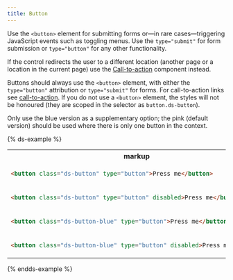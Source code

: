 ```yaml
---
title: Button
---
```


Use the `<button>` element for submitting forms or—in rare cases—triggering JavaScript events such as toggling menus. Use the `type="submit"` for form submission or `type="button"` for any other functionality.

If the control redirects the user to a different location (another page or a location in the current page) use the [Call-to-action]({{side.basedir}}/components/call-to-action) component instead.

Buttons should always use the `<button>` element, with either the `type="button"` attribution or `type="submit"` for forms. For call-to-action links see [call-to-action]({{side.basedir}}/components/call-to-action). If you do not use a `<button>` element, the styles will not be honoured (they are scoped in the selector as `button.ds-button`).

Only use the blue version as a supplementary option; the pink (default version) should be used where there is only one button in the context.

{% ds-example %}

<table class="site-table" style="table-layout: fixed">
  <tr>
    <th>markup</th>
    <th>demo</th>
  </tr>
  <tr>
    <td>

```html
<button class="ds-button" type="button">Press me</button>
```

</td>
<td>
<div class="ds-scope">
  <button class="ds-button" type="button">Press me</button>
</div>
</td>
  </tr>
  <tr>
    <td>

```html
<button class="ds-button" type="button" disabled>Press me</button>
```

</td>
<td>
<div class="ds-scope">
  <button class="ds-button" type="button" disabled>Press me</button>
</div>
</td>
  </tr>
  <tr>
    <td>

```html
<button class="ds-button-blue" type="button">Press me</button>
```

</td>
<td>
<div class="ds-scope">
  <button class="ds-button-blue" type="button">Press me</button>
</div>
</td>
  </tr>
  <tr>
    <td>

```html
<button class="ds-button-blue" type="button" disabled>Press me</button>
```

</td>
<td>
<div class="ds-scope">
  <button class="ds-button-blue" type="button" disabled>Press me</button>
</div>
</td>
  </tr>
</table>

{% endds-example %}
